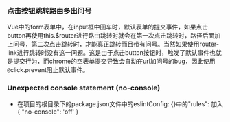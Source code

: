 ### 点击按钮跳转路由多出问号
Vue中的form表单中，在input框中回车时，默认表单的提交事件，如果点击button再使用this.$router进行路由跳转时就会在第一次点击跳转时，路径后面加上问号，第二次点击跳转时，才能真正跳转而且带有问号。当然如果使用router-link进行跳转时没有这一问题。这是由于点击button按钮时，触发了默认事件也就是提交行为，而chrome的空表单提交导致会自动在url加问号的bug，因此使用`@`click.prevent阻止默认事件。

### Unexpected console statement (no-console)
- 在项目的根目录下的package.json文件中的eslintConfig: {}中的"rules": 加入{ "no-console": 'off' }